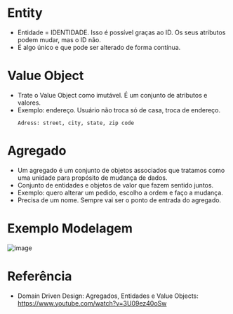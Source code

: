 # Entity

- Entidade = IDENTIDADE. Isso é possível graças ao ID. Os seus atributos podem mudar, mas o ID não.
- É algo único e que pode ser alterado de forma contínua.

# Value Object

- Trate o Value Object como imutável. É um conjunto de atributos e valores.
- Exemplo: endereço. Usuário não troca só de casa, troca de endereço.
  ```
  Adress: street, city, state, zip code
  ```

# Agregado

- Um agregado é um conjunto de objetos associados que tratamos como uma unidade para propósito de mudança de dados.
- Conjunto de entidades e objetos de valor que fazem sentido juntos.
- Exemplo: quero alterar um pedido, escolho a ordem e faço a mudança.
- Precisa de um nome. Sempre vai ser o ponto de entrada do agregado.

# Exemplo Modelagem
![image](https://user-images.githubusercontent.com/52608531/188514650-a717c9df-f60d-47bb-91ab-5fbd2d1e9862.png)


# Referência

- Domain Driven Design: Agregados, Entidades e Value Objects: https://www.youtube.com/watch?v=3U09ez40oSw
